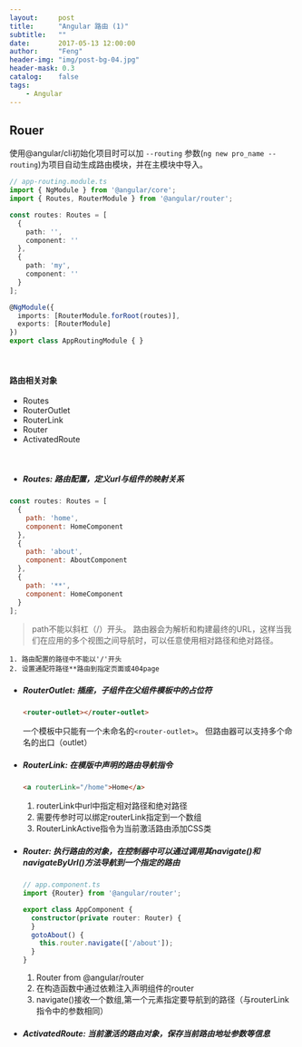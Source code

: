 ```yaml
---
layout:     post
title:      "Angular 路由 (1)"
subtitle:   ""
date:       2017-05-13 12:00:00
author:     "Feng"
header-img: "img/post-bg-04.jpg"
header-mask: 0.3
catalog:    false
tags:
    - Angular
---
```


## Rouer

使用@angular/cli初始化项目时可以加 `--routing` 参数(`ng new pro_name --routing`)为项目自动生成路由模块，并在主模块中导入。

```typescript
// app-routing.module.ts
import { NgModule } from '@angular/core';
import { Routes, RouterModule } from '@angular/router';

const routes: Routes = [
  {
    path: '',
    component: ''
  },
  {
    path: 'my',
    component: ''
  }
];

@NgModule({
  imports: [RouterModule.forRoot(routes)],
  exports: [RouterModule]
})
export class AppRoutingModule { }

``` 

<br/>


#### 路由相关对象
* Routes
* RouterOutlet
* RouterLink
* Router
* ActivatedRoute

<br/>

* ##### Routes: 路由配置，定义url与组件的映射关系
```javascript
const routes: Routes = [
  {
    path: 'home', 
    component: HomeComponent
  },
  {
    path: 'about',
    component: AboutComponent
  },
  {
    path: '**',
    component: HomeComponent
  }
];
```
> path不能以斜杠（/）开头。 路由器会为解析和构建最终的URL，这样当我们在应用的多个视图之间导航时，可以任意使用相对路径和绝对路径。

	1. 路由配置的路径中不能以'/'开头  
	2. 设置通配符路径**路由到指定页面或404page


* ##### RouterOutlet: 插座，子组件在父组件模板中的占位符

	```html
	<router-outlet></router-outlet>
	```

	一个模板中只能有一个未命名的`<router-outlet>`。 但路由器可以支持多个命名的出口（outlet）


* ##### RouterLink: 在模版中声明的路由导航指令

	```html
	<a routerLink="/home">Home</a>
	```
	1. routerLink中url中指定相对路径和绝对路径  
	2. 需要传参时可以绑定routerLink指定到一个数组
	3. RouterLinkActive指令为当前激活路由添加CSS类


* ##### Router: 执行路由的对象，在控制器中可以通过调用其navigate()和 navigateByUrl()方法导航到一个指定的路由
	
	```typescript
	// app.component.ts
	import {Router} from '@angular/router';
	
	export class AppComponent {
	  constructor(private router: Router) {
	  }
	  gotoAbout() {
	    this.router.navigate(['/about']);
	  }
	}
	```
	1. Router from @angular/router
	2. 在构造函数中通过依赖注入声明组件的router
	3. navigate()接收一个数组,第一个元素指定要导航到的路径（与routerLink指令中的参数相同）

* ##### ActivatedRoute: 当前激活的路由对象，保存当前路由地址参数等信息
